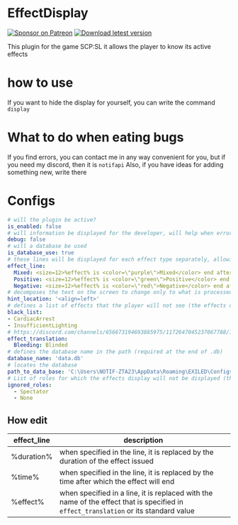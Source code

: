 # EffectDisplay
[![Sponsor on Patreon](https://img.shields.io/badge/sponsor-patreon-orange.svg)](https://www.patreon.com/NOTIF247)
[![Download letest version](https://img.shields.io/badge/download-latest-red.svg)](https://github.com/NOTIF-API/EffectDisplay/releases)

This plugin for the game SCP:SL it allows the player to know its active effects
# how to use
If you want to hide the display for yourself, you can write the command `display`
# What to do when eating bugs
If you find errors, you can contact me in any way convenient for you, but if you need my discord, then it is `notifapi`
Also, if you have ideas for adding something new, write there
# Configs
```yaml
# will the plugin be active?
is_enabled: false
# will information be displayed for the developer, will help when errors are detected
debug: false
# will a database be used
is_database_use: true
# these lines will be displayed for each effect type separately, allowing you to customize them
effect_line:
  Mixed: <size=12>%effect% is <color=\"purple\">Mixed</color> end after %time%|%duration%
  Positive: <size=12>%effect% is <color=\"green\">Positive</color> end after %time%|%duration%
  Negative: <size=12>%effect% is <color=\"red\">Negative</color> end after %time%|%duration%
# decomposes the text on the screen to change only to what is processed by align
hint_location: '<align=left>'
# defines a list of effects that the player will not see (the effects of the technical process are automatically hidden)
black_list:
- CardiacArrest
- InsufficientLighting
# https://discord.com/channels/656673194693885975/1172647045237067788/1172647045237067788 determines the name of the effect from the existing list to the one you specify
effect_translation:
  Bleeding: Blinded
# defines the database name in the path (required at the end of .db)
database_name: 'data.db'
# locates the database
path_to_data_base: 'C:\Users\NOTIF-ZTA23\AppData\Roaming\EXILED\Configs\EffectDisplay'
# List of roles for which the effects display will not be displayed (the roles of the dead are ignored)
ignored_roles:
  - Spectator
  - None
```
## How edit
| effect_line | description |
| ------------ | ----- |
| %duration%   | when specified in the line, it is replaced by the duration of the effect issued |
| %time%       | when specified in the line, it is replaced by the time after which the effect will end |
| %effect%     | when specified in a line, it is replaced with the name of the effect that is specified in `effect_translation` or its standard value |
